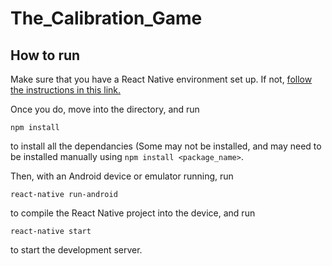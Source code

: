 # The_Calibration_Game
## How to run
Make sure that you have a React Native environment set up.  If not, [follow the instructions in this link.](https://reactnative.dev/docs/environment-setup)

Once you do, move into the directory, and run

`npm install`

to install all the dependancies (Some may not be installed, and may need to be installed manually using `npm install <package_name>`.

Then, with an Android device or emulator running, run 

`react-native run-android`

to compile the React Native project into the device, and run

`react-native start`

to start the development server.

